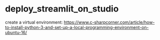 # deploy_streamlit_on_studio

create a virtual environment: https://www.c-sharpcorner.com/article/how-to-install-python-3-and-set-up-a-local-programming-environment-on-ubuntu-16/
